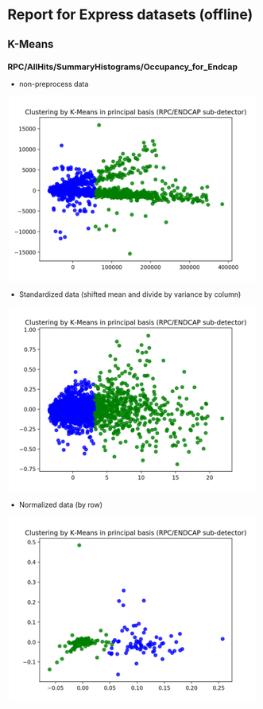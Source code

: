 # Report for Express datasets (offline)


## K-Means
### RPC/AllHits/SummaryHistograms/Occupancy_for_Endcap
 * non-preprocess data
<p align="center">
<img src="KMeans/KMeans_Clustering.png" width="500px" >
</p>

 * Standardized data (shifted mean and divide by variance by column)
<p align="center">
<img src="KMeans/KMeans_Clustering_with_StandardScalar.png" width="500px" >
</p>

 * Normalized data (by row)
<p align="center">
<img src="KMeans/KMeans_Clustering_normalize_row.png" width="500px" >
</p>